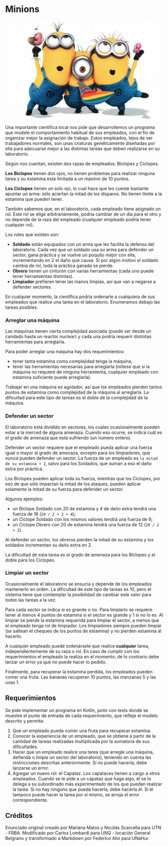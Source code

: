 # Minions

![Minions cover](assets/minions.jpg)

Una importante científica local nos pide que desarrollemos un programa que modele el comportamiento habitual de sus empleados, con el fin de organizar mejor la asignación de trabajo. Estos empleados, lejos de ser trabajadores normales, son unas criaturas genéticamente diseñadas por ella para adecuarse mejor a las distintas tareas que deben realizarse en su laboratorio.

Según nos cuentan, existen dos razas de empleados: Bíclopes y Cíclopes.

**Los Bíclopes** tienen dos ojos, no tienen problemas para realizar ninguna tarea y su estamina está limitada a un máximo de 10 puntos.

**Los Cíclopes** tienen un solo ojo, lo cual hace que les cueste bastante apuntar un arma: sólo aciertan la mitad de los disparos. No tienen límite a la estamina que pueden tener.

También sabemos que, en el laboratorio, cada empleado tiene asignado un rol. Este rol se elige arbitrariamente, podría cambiar de un día para el otro y no depende de la raza del empleado (cualquier empleado podría tener cualquier rol). 

Los roles que existen son:

* **Soldado** están equipados con un arma que les facilita la defensa del laboratorio. Cada vez que un soldado usa su arma para defender un sector, gana práctica y se vuelve un poquito mejor con ella, incrementando en 2 el daño que causa. Si por algún motivo el soldado cambia de rol, toda la práctica ganada se pierde.
* **Obrero** tienen un cinturón con varias herramientas (cada uno puede tener herramientas distintas).
* **Limpiador** prefieren tener las manos limpias, así que van a negarse a defender sectores.

En cualquier momento, la científica podría ordenarle a cualquiera de sus empleados que realice una tarea en el laboratorio. Enumeramos debajo las tareas posibles.

### Arreglar una máquina 

Las máquinas tienen cierta complejidad asociada (puede ser desde un candado hasta un reactor nuclear) y cada una podría requerir distintas herramientas para arreglarla.

Para poder arreglar una máquina hay dos requerimientos:
* tener tanta estamina como complejidad tenga la máquina, 
* tener las herramientas necesarias para arreglarla (nótese que si la máquina no requiere de ninguna herramienta, cualquier empleado con estamina suficiente puede arreglarla).

Trabajar en una máquina es agotador, así que los empleados pierden tantos puntos de estamina como complejidad de la máquina al arreglarla. La dificultad para este tipo de tareas es el doble de la complejidad de la máquina.

### Defender un sector

El laboratorio está dividido en sectores, los cuales ocasionalmente pueden estar a la merced de alguna amenaza. Cuando eso ocurre, se indica cuál es el grado de amenaza que está sufriendo (un número entero).

Defender un sector requiere que el empleado pueda aplicar una fuerza igual o mayor al grado de amenaza, excepto para los limpiadores, que _nunca_ pueden defender un sector. La fuerza de un empleado es `la mitad de su estamina + 2`, salvo para los Soldados, que suman a eso el daño extra por práctica.

Los Bíclopes pueden aplicar toda su fuerza, mientras que los Ciclopes, por eso de que sólo impactan la mitad de los ataques, pueden aplicar solamente la mitad de su fuerza para defender un sector.

Algunos ejemplos:
* un Bíclope Soldado con 20 de estamina y 4 de daño extra tendrá una fuerza de 16 (`20 / 2 + 2 + 4`);
* un Cíclope Soldado con los mismos valores tendrá una fuerza de 8;
* un Cíclope Obrero con 20 de estamina tendrá una fuerza de 12 (`20 / 2 + 2`).

Al defender un sector, los obreros pierden la mitad de su estamina y los soldados incrementan su daño extra en 2.

La dificultad de esta tarea es el grado de amenaza para los Bíclopes y el doble para los Cíclopes.

### Limpiar un sector

Ocasionalmente el laboratorio se ensucia y depende de los empleados mantenerlo en orden. La dificultad de este tipo de tareas es 10, pero el sistema tiene que contemplar la posibilidad de cambiar este valor para _todas_ las tareas a la vez.

Para cada sector se indica si es grande o no. Para limpiarlo se requiere tener al menos 4 puntos de estamina si el sector es grande y 1 si no lo es. Al limpiar se pierde la estamina requerida para limpiar el sector, a menos que el empleado tenga rol de limpiador. Los limpiadores siempre pueden limpiar (se saltean el chequeo de los puntos de estamina) y no pierden estamina al hacerlo.

A cualquier empleado puede ordenársele que realice **cualquier** tarea, independientemente de su raza o rol. En caso de cumplir con los requerimientos el empleado la realiza en el momento; de lo contrario debe lanzar un error ya que no puede hacer lo pedido.

Finalmente, para recuperar la estamina perdida, los empleados pueden comer una fruta. Las bananas recuperan 10 puntos, las manzanas 5 y las uvas 1.

## Requerimientos

Se pide implementar un programa en Kotlin, junto con tests donde se muestre el punto de entrada de cada requerimiento, que refleje el modelo descrito y permita:

1. Que un empleado pueda comer una fruta para recuperar estamina.
2. Conocer la experiencia de un empleado, que se obtiene a partir de la cantidad de tareas realizadas multiplicada por la sumatoria de sus dificultades.
3. Hacer que un empleado realice una tarea (que arregle una máquina, defienda o limpie un sector del laboratorio), teniendo en cuenta las restricciones descritas anteriormente. Si no puede hacerla, debe lanzarse un error.
4. Agregar un nuevo rol: el Capataz. Los capataces tienen a cargo a otros empleados. Cuando se le pide a un capataz que haga algo, él se lo delega a su subordinado más experimentado de los que puedan realizar la tarea. Si no hay ninguno que pueda hacerla, debe hacerla él. Si él tampoco puede hacer la tarea por sí mismo, se arroja el error correspondiente.

## Créditos

Enunciado original creado por Mariana Matos y Nicolás Scarcella para UTN - FRBA. Modificado por Carlos Lombardi para UNQ - locación General Belgrano y transformado a Markdown por Federico Aloi para UNaHur.
